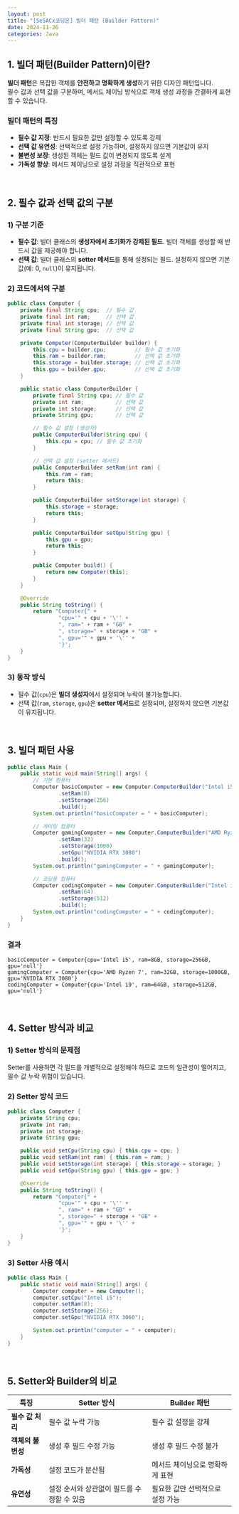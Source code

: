 ```yaml
---
layout: post  
title: "[SeSACx코딩온] 빌더 패턴 (Builder Pattern)"  
date: 2024-11-26  
categories: Java
---
```


## 1. 빌더 패턴(Builder Pattern)이란?

**빌더 패턴**은 복잡한 객체를 **안전하고 명확하게 생성**하기 위한 디자인 패턴입니다.  
필수 값과 선택 값을 구분하며, 메서드 체이닝 방식으로 객체 생성 과정을 간결하게 표현할 수 있습니다.

### 빌더 패턴의 특징
- **필수 값 지정**: 반드시 필요한 값만 설정할 수 있도록 강제
- **선택 값 유연성**: 선택적으로 설정 가능하며, 설정하지 않으면 기본값이 유지
- **불변성 보장**: 생성된 객체는 필드 값이 변경되지 않도록 설계
- **가독성 향상**: 메서드 체이닝으로 설정 과정을 직관적으로 표현

<br>

## 2. 필수 값과 선택 값의 구분

### 1) 구분 기준
- **필수 값**: 빌더 클래스의 **생성자에서 초기화가 강제된 필드**. 빌더 객체를 생성할 때 반드시 값을 제공해야 합니다.
- **선택 값**: 빌더 클래스의 **setter 메서드**를 통해 설정되는 필드. 설정하지 않으면 기본값(예: 0, `null`)이 유지됩니다.

### 2) 코드에서의 구분

```java
public class Computer {
    private final String cpu;  // 필수 값
    private final int ram;     // 선택 값
    private final int storage; // 선택 값
    private final String gpu;  // 선택 값

    private Computer(ComputerBuilder builder) {
        this.cpu = builder.cpu;         // 필수 값 초기화
        this.ram = builder.ram;         // 선택 값 초기화
        this.storage = builder.storage; // 선택 값 초기화
        this.gpu = builder.gpu;         // 선택 값 초기화
    }

    public static class ComputerBuilder {
        private final String cpu; // 필수 값
        private int ram;          // 선택 값
        private int storage;      // 선택 값
        private String gpu;       // 선택 값

        // 필수 값 설정 (생성자)
        public ComputerBuilder(String cpu) {
            this.cpu = cpu; // 필수 값 초기화
        }

        // 선택 값 설정 (setter 메서드)
        public ComputerBuilder setRam(int ram) {
            this.ram = ram;
            return this;
        }

        public ComputerBuilder setStorage(int storage) {
            this.storage = storage;
            return this;
        }

        public ComputerBuilder setGpu(String gpu) {
            this.gpu = gpu;
            return this;
        }

        public Computer build() {
            return new Computer(this);
        }
    }

    @Override
    public String toString() {
        return "Computer{" +
                "cpu='" + cpu + '\'' +
                ", ram=" + ram + "GB" +
                ", storage=" + storage + "GB" +
                ", gpu='" + gpu + '\'' +
                '}';
    }
}
```

### 3) 동작 방식
- 필수 값(`cpu`)은 **빌더 생성자**에서 설정되며 누락이 불가능합니다.
- 선택 값(`ram`, `storage`, `gpu`)은 **setter 메서드**로 설정되며, 설정하지 않으면 기본값이 유지됩니다.

<br>

## 3. 빌더 패턴 사용

```java
public class Main {
    public static void main(String[] args) {
        // 기본 컴퓨터
        Computer basicComputer = new Computer.ComputerBuilder("Intel i5")
                .setRam(8)
                .setStorage(256)
                .build();
        System.out.println("basicComputer = " + basicComputer);

        // 게이밍 컴퓨터
        Computer gamingComputer = new Computer.ComputerBuilder("AMD Ryzen 7")
                .setRam(32)
                .setStorage(1000)
                .setGpu("NVIDIA RTX 3080")
                .build();
        System.out.println("gamingComputer = " + gamingComputer);

        // 코딩용 컴퓨터
        Computer codingComputer = new Computer.ComputerBuilder("Intel i9")
                .setRam(64)
                .setStorage(512)
                .build();
        System.out.println("codingComputer = " + codingComputer);
    }
}
```

### 결과
```
basicComputer = Computer{cpu='Intel i5', ram=8GB, storage=256GB, gpu='null'}
gamingComputer = Computer{cpu='AMD Ryzen 7', ram=32GB, storage=1000GB, gpu='NVIDIA RTX 3080'}
codingComputer = Computer{cpu='Intel i9', ram=64GB, storage=512GB, gpu='null'}
```

<br>

## 4. Setter 방식과 비교

### 1) Setter 방식의 문제점

Setter를 사용하면 각 필드를 개별적으로 설정해야 하므로 코드의 일관성이 떨어지고, 필수 값 누락 위험이 있습니다.

### 2) Setter 방식 코드

```java
public class Computer {
    private String cpu;
    private int ram;
    private int storage;
    private String gpu;

    public void setCpu(String cpu) { this.cpu = cpu; }
    public void setRam(int ram) { this.ram = ram; }
    public void setStorage(int storage) { this.storage = storage; }
    public void setGpu(String gpu) { this.gpu = gpu; }

    @Override
    public String toString() {
        return "Computer{" +
                "cpu='" + cpu + '\'' +
                ", ram=" + ram + "GB" +
                ", storage=" + storage + "GB" +
                ", gpu='" + gpu + '\'' +
                '}';
    }
}
```

### 3) Setter 사용 예시
```java
public class Main {
    public static void main(String[] args) {
        Computer computer = new Computer();
        computer.setCpu("Intel i5");
        computer.setRam(8);
        computer.setStorage(256);
        computer.setGpu("NVIDIA RTX 3060");

        System.out.println("computer = " + computer);
    }
}
```

<br>

## 5. Setter와 Builder의 비교

| **특징**              | **Setter 방식**                             | **Builder 패턴**                       |
|-----------------------|---------------------------------------------|----------------------------------------|
| **필수 값 처리**       | 필수 값 누락 가능                           | 필수 값 설정을 강제                     |
| **객체의 불변성**      | 생성 후 필드 수정 가능                       | 생성 후 필드 수정 불가                  |
| **가독성**            | 설정 코드가 분산됨                          | 메서드 체이닝으로 명확하게 표현          |
| **유연성**            | 설정 순서와 상관없이 필드를 수정할 수 있음     | 필요한 값만 선택적으로 설정 가능         |
